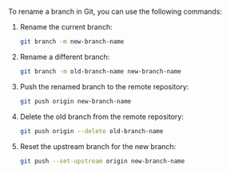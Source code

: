 To rename a branch in Git, you can use the following commands:

1. Rename the current branch:
   ```bash
   git branch -m new-branch-name
   ```

2. Rename a different branch:
   ```bash
   git branch -m old-branch-name new-branch-name
   ```

3. Push the renamed branch to the remote repository:
   ```bash
   git push origin new-branch-name
   ```

4. Delete the old branch from the remote repository:
   ```bash
   git push origin --delete old-branch-name
   ```

5. Reset the upstream branch for the new branch:
   ```bash
   git push --set-upstream origin new-branch-name
   ```